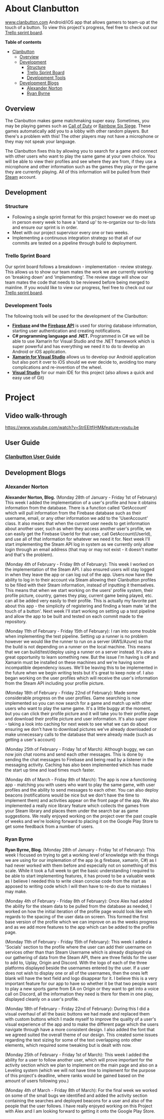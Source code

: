 # About Clanbutton 
www.clanbutton.com
Android/iOS app that allows gamers to team-up at the touch of a button.
To view this project's progress, feel free to check out our [Trello sprint board](https://trello.com/b/bvCITjii/sprint-board).

**Table of contents**
- [Clanbutton](#clanbutton)
  * [Overview](#overview)
  * [Development](#development)
    + [Structure](#structure)
    + [Trello Sprint Board](#trello-sprint-board)
    + [Development Tools](#development-tools)
  * [Development Blogs](#development-blogs)
    + [Alexander Norton](#alexander-norton)
    + [Ryan Byrne](#ryan-byrne)

## Overview
The Clanbutton makes game matchmaking super easy.
Sometimes, you may be playing games such as [Call of Duty](https://en.wikipedia.org/wiki/Call_of_Duty) or [Rainbow Six Siege](https://en.wikipedia.org/wiki/Tom_Clancy%27s_Rainbow_Six_Siege). These games automatically add you to a lobby with other random players. But there's a problem with this! The other players may not have a microphone or they may not speak your language. 

The Clanbutton fixes this by allowing you to search for a game and connect with other users who want to play the same game at your own choice. You will be able to view their profiles and see where they are from, if they use a microphone and other information such as the games they play or the game they are currently playing. All of this information will be pulled from their [Steam](https://en.wikipedia.org/wiki/Steam_(software)) account.

## Development
### Structure
*  Following a single sprint format for this project however we do meet up in person every week to have a 'stand up' to re-organize our to-do lists and ensure our sprint is in order.
* Meet with our project supervisor every one or two weeks.
* Implementing a continuous integration strategy so that all of our commits are tested on a pipeline through build to deployment.

### Trello Sprint Board
Our sprint board follows a breakdown - implementation - review strategy. This allows us to show our team mates the work we are currently working on 'breaking down' and 'implementing'. The review stage will show our team mates the code that needs to be reviewed before being merged to mainline.
If you would like to view our progress, feel free to check out our [Trello sprint board](https://trello.com/b/bvCITjii/sprint-board).

### Development Tools
The following tools will be used for the development of the Clanbutton:
* **[Firebase](https://firebase.google.com/) and the [Firebase API](https://firebase.google.com/docs/reference/)** is used for storing database information, starting user authentication and creating notifications.
* **C# programming language and .NET.** Programmed in C# we will be able to use Xamarin for Visual Studio and the .NET framework which is super powerful and has everything we need it to do to develop an Android or iOS application.
* **[Xamarin for Visual Studio](https://visualstudio.microsoft.com/xamarin/)** allows us to develop our Android application but also port it over to iOS should we ever decide to, avoiding too many complications and re-invention of the wheel.
* **[Visual Studio](https://visualstudio.microsoft.com/)** for our main IDE for this project (also allows a quick and easy use of Git)

# Project
## Video walk-through
https://www.youtube.com/watch?v=StrEEltfjHM&feature=youtu.be
## User Guide

### [Clanbutton User Guide](https://gitlab.computing.dcu.ie/nortona5/2019-ca326-clanbutton/blob/master/Documentation/Clanbutton%20User%20Guide.pdf)

## Development Blogs

### Alexander Norton

**Alexander Norton, Blog.**
(Monday 28th of January - Friday 1st of February)
This week I added the implementation of a user's profile and how it obtains information from the database. There is a function called 'GetAccount' which will pull information from the Firebase database such as their username, email, or any other information we add to the 'UserAccount' class. It also means that when the current user needs to get information about another user, such as when they access another user's profile, we can easily get the Firebase UserId for that user, call GetAccount(UserId), and use all of that information for whatever we need it for.
Next week I'll start implementing the Steam API log in system as we currently only allow login through an email address (that may or may not exist - it doesn't matter and that's the problem).

(Monday 4th of February - Friday 8th of February):
This week I worked on the implementation of the Steam API. I also ensured users will stay logged in when they leave the app or can log out of the app.
Users now have the ability to log in to their account via Steam allowing their Clanbutton profiles to be filled with their Steam information, instead of inputting it themselves. This means that when we start working on the users' profile system, their profile picture, country, games they play, current game being played, etc. can all be added very easily to their profile. This is actually my favorite part about this app - the simplicity of registering and finding a team mate 'at the touch of a button'.
Next week I'll start working on setting up a test pipeline and allow the app to be built and tested on each commit made to the repository.

(Monday 11th of February - Friday 15th of February):
I ran into some trouble when implementing the test pipeline. Setting up a runner is no problem however we would like the runner to run on a server (AWS/Azure) so that the build is not depending on a runner on the local machine.
This means that we can build/test/deploy using a runner on a server instead. It's also a great opportunity to learn something new. But the issue I'm having is c# and Xamarin must be installed on these machines and we're having some incompatible dependency issues.
We'll be leaving this to be implemented in the future when we begin writing tests but it's great to keep note of.
I also began working on the user profiles which will receive the user's information from the Steam API including your profile picture.

(Monday 18th of February - Friday 22nd of February):
Made some considerable progress on the user profiles. Game searching is now implemented so you can now search for a game and match up with other users who want to play the same game. It's a little buggy at the moment, but you can click their profile picture and it will take you to their profile page and download their profile picture and user information.
It's also super slow - taking a look into caching for next week to see what we can do about ensuring we don't have to download pictures we've already downloaded or make unnecessary calls to the database that were already made (such as getting a user's account)

(Monday 25th of February - Friday 1st of March):
Although buggy, we can now join chat rooms and send each other messages. This is done by sending the chat messages to Firebase and being read by a listener in the messaging activity.
Caching has also been implemented which has made the start up time and load times much faster.

(Monday 4th of March - Friday 8th of March):
The app is now a functioning app - matching you with users who want to play the same game, with user profiles and the ability to send messages to each other. You can also deploy beacons (notifications would be nice but we don't have the time to implement them) and activities appear on the front page of the app.
We also implemented a really nice library feature which collects the games from your Steam library and places them under the search bar as game suggestions.
We really enjoyed working on the project over the past couple of weeks and we're looking forward to placing it on the Google Play Store to get some feedback from a number of users.

### Ryan Byrne

**Ryan Byrne, Blog.**
(Monday 28th of January - Friday 1st of February):
This week I focused on trying to get a working level of knowledge with the things we are using for our implemation of the app (e.g firebase, xamarin, C#) as I had never worked with them before and especially not on something of this scale.
While it took a full week to get the basic understanding I required to be able to start implementing features, it has proved to be a valuable week as I believe I needed this to write clean concise code from the start as apposed to writing code which I will then have to re-do due to mistakes I may make.  

(Monday 4th of February - Friday 8th of February):
Once Alex had added the ability for the steam data to be pulled from the database as needed, I worked on how the initial iteration of the profile page would look like with regards to the spacing of the user data on screen.
This formed the first base version of the profile which we can improve on as the weeks progress and as we add more features to the app which can be added to the profile page.

(Monday 11th of February - Friday 15th of February):
This week I added a 'Socials' section to the profile where the user can add their username on services other than than Steam Username which is already displayed via our gathering of data from the Steam API, there are three fields for the user to add to, Uplay, Origin and Discord. With the logo of each of the three platforms displayed beside the usernames entered by the user. If a user does not wish to display one or all of the usernames, then the ones left blank will have the text field and logo disappear for it.
I believe this is a very important feature for our app to have so whether it be that two people want to play a new sports game from EA on Origin or they want to get into a voice call on Discord, all the information they need is there for them in one play, displayed cleanly on a user's profile.

(Monday 18th of February - Friday 22nd of February):
During this I did a visual overhaul of all the basic buttons we had made and replaced them with custom buttons which I made myself to improve the quality of a user's visual experience of the app and to make the different page which the users navigate through have a more consistent design.
I also added the font that we agreed suited the overall theme of our design. This created some issues regarding the text sizing for some of the text overlapping onto other elements, which required some tweaking but is dealt with now. 

(Monday 25th of February - Friday 1st of March):
This week I added the ability for a user to follow another user, which will prove important for the activity section which we plan to implement on the main page and also on a Leveling system (which we will not have time to implement for the purpose of this project's deadline, where ranks would be gained based on the amount of users following you.)

(Monday 4th of March - Friday 8th of March):
For the final week we worked on some of the small bugs we identified and added the activity section containing the searches and deployed beacons for a user and also of the people that the user follows.
I have really enjoyed working on this Project with Alex and I am looking forward to getting it onto the Google Play Store.
